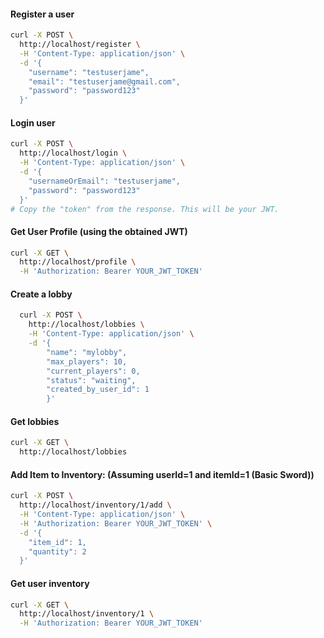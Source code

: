 #### Register a user
```sh
curl -X POST \
  http://localhost/register \
  -H 'Content-Type: application/json' \
  -d '{
    "username": "testuserjame",
    "email": "testuserjame@gmail.com",
    "password": "password123"
  }'
```
#### Login user
```sh
curl -X POST \
  http://localhost/login \
  -H 'Content-Type: application/json' \
  -d '{
    "usernameOrEmail": "testuserjame",
    "password": "password123"
  }'
# Copy the "token" from the response. This will be your JWT.
```
#### Get User Profile (using the obtained JWT)
```sh
curl -X GET \
  http://localhost/profile \
  -H 'Authorization: Bearer YOUR_JWT_TOKEN'
```
#### Create a lobby
```sh
  curl -X POST \
    http://localhost/lobbies \
    -H 'Content-Type: application/json' \
    -d '{
        "name": "mylobby",
        "max_players": 10,
        "current_players": 0,
        "status": "waiting",
        "created_by_user_id": 1
        }'
```

#### Get lobbies
```sh
curl -X GET \
  http://localhost/lobbies
```
#### Add Item to Inventory: (Assuming userId=1 and itemId=1 (Basic Sword))
```sh
curl -X POST \
  http://localhost/inventory/1/add \
  -H 'Content-Type: application/json' \
  -H 'Authorization: Bearer YOUR_JWT_TOKEN' \
  -d '{
    "item_id": 1,
    "quantity": 2
  }'
```
#### Get user inventory
```sh
curl -X GET \
  http://localhost/inventory/1 \
  -H 'Authorization: Bearer YOUR_JWT_TOKEN'
```